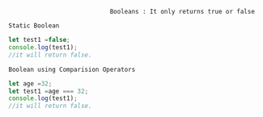 
                                Booleans : It only returns true or false

`Static Boolean`

```js
let test1 =false;
console.log(test1);
//it will return false.
```

`Boolean using Comparision Operators`

```js
let age =32;
let test1 =age === 32;
console.log(test1);
//it will return false.
```
